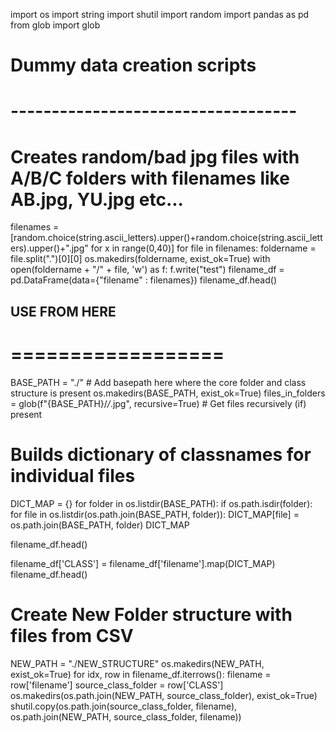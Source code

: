 import os
import string
import shutil
import random
import pandas as pd
from glob import glob


# Dummy data creation scripts
# -----------------------------------
# Creates random/bad jpg files with A/B/C folders with filenames like AB.jpg, YU.jpg etc...

filenames = [random.choice(string.ascii_letters).upper()+random.choice(string.ascii_letters).upper()+".jpg" for x in range(0,40)]
for file in filenames:
    foldername = file.split(".")[0][0]
    os.makedirs(foldername, exist_ok=True)
    with open(foldername + "/" + file, 'w') as f:
        f.write("test")
filename_df = pd.DataFrame(data={"filename" : filenames})
filename_df.head()


## USE FROM HERE
# ==================

BASE_PATH = "./" # Add basepath here where the core folder and class structure is present
os.makedirs(BASE_PATH, exist_ok=True)
files_in_folders = glob(f"{BASE_PATH}/*/*.jpg", recursive=True) # Get files recursively (if) present

# Builds dictionary of classnames for individual files
DICT_MAP = {}
for folder in os.listdir(BASE_PATH):
    if os.path.isdir(folder):
        for file in os.listdir(os.path.join(BASE_PATH, folder)):
            DICT_MAP[file] = os.path.join(BASE_PATH, folder)
DICT_MAP




filename_df.head()



filename_df['CLASS'] = filename_df['filename'].map(DICT_MAP)
filename_df.head()


# Create New Folder structure with files from CSV
NEW_PATH = "./NEW_STRUCTURE"
os.makedirs(NEW_PATH, exist_ok=True)
for idx, row in filename_df.iterrows():
    filename = row['filename']
    source_class_folder = row['CLASS']
    os.makedirs(os.path.join(NEW_PATH, source_class_folder), exist_ok=True)
    shutil.copy(os.path.join(source_class_folder, filename),
                os.path.join(NEW_PATH, source_class_folder, filename))





